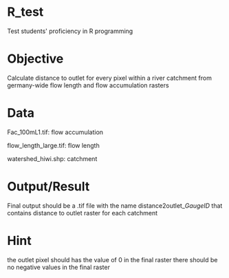 # R_test
Test students' proficiency in R programming

# Objective
Calculate distance to outlet for every pixel within a river catchment from germany-wide flow length and flow accumulation rasters

# Data
Fac_100mL1.tif: flow accumulation

flow_length_large.tif: flow length

watershed_hiwi.shp: catchment

# Output/Result
Final output should be a .tif file with the name distance2outlet_*GaugeID* that contains distance to outlet raster for each catchment

# Hint
the outlet pixel should has the value of 0 in the final raster there should be no negative values in the final raster
